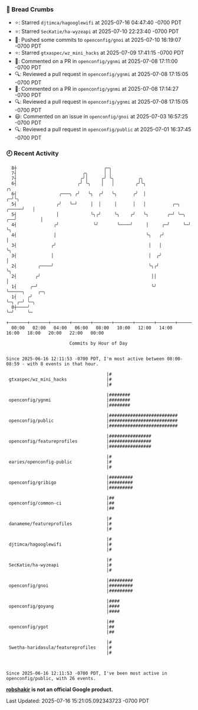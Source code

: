 ### 🍞 Bread Crumbs

 * ⭐️: Starred `djtimca/hagooglewifi` at 2025-07-16 04:47:40 -0700 PDT
 * ⭐️: Starred `SecKatie/ha-wyzeapi` at 2025-07-10 22:23:40 -0700 PDT
 * 🚢: Pushed some commits to `openconfig/gnoi` at 2025-07-10 16:19:07 -0700 PDT
 * ⭐️: Starred `gtxaspec/wz_mini_hacks` at 2025-07-09 17:41:15 -0700 PDT
 * 💬: Commented on a PR in  `openconfig/ygnmi` at 2025-07-08 17:11:00 -0700 PDT
 * 🔍: Reviewed a pull request in  `openconfig/ygnmi` at 2025-07-08 17:15:05 -0700 PDT
 * 💬: Commented on a PR in  `openconfig/ygnmi` at 2025-07-08 17:14:27 -0700 PDT
 * 🔍: Reviewed a pull request in  `openconfig/ygnmi` at 2025-07-08 17:15:05 -0700 PDT
 * 😃: Commented on an issue in `openconfig/gnoi` at 2025-07-03 16:57:25 -0700 PDT
 * 🔍: Reviewed a pull request in  `openconfig/public` at 2025-07-01 16:37:45 -0700 PDT

### 🕘 Recent Activity
```
  8┼                                 ╭─╮
  7┤                         ╭╮      │ │
  7┤                        ╭╯│     ╭╯ ╰╮         ╭╮
  6┤                       ╭╯ ╰╮    │   │        ╭╯╰╮                           ╭╮
  6┤                ╭───╮ ╭╯   ╰╮  ╭╯   ╰╮      ╭╯  │                         ╭─╯╰╮
  5┤               ╭╯   ╰─╯     │  │     │      │   │          ╭─╮      ╭─────╯   │
  5┤               │            ╰╮╭╯     ╰╮    ╭╯   ╰╮       ╭─╯ ╰─╮ ╭──╯         │
  4┤              ╭╯             ╰╯       ╰────╯     │     ╭─╯     ╰─╯            ╰╮
  4┤              │                                  ╰╮   ╭╯                       │
  3┤             ╭╯                                   │   │                        ╰╮
  3┤             │                                    │  ╭╯                         │
  2┤        ╭────╯                                    ╰╮╭╯                          ╰╮
  2┤       ╭╯                                          ││                            │
  1┤     ╭─╯                                           ╰╯                            ╰─────╮     ╭─╮
  1┤    ╭╯                                                                                 ╰─╮ ╭─╯ ╰─╮
  0┼────╯                                                                                    ╰─╯     ╰─
    +───────+───────+───────+───────+───────+───────+───────+───────+───────+───────+───────+───────+────
  00:00   02:00   04:00   06:00   08:00   10:00   12:00   14:00   16:00   18:00   20:00   22:00   00:00   

						Commits by Hour of Day


Since 2025-06-16 12:11:53 -0700 PDT, I'm most active between 08:00-08:59 - with 8 events in that hour.

```



```
                                      |#
 gtxaspec/wz_mini_hacks               |#
                                      |#

                                      |########
 openconfig/ygnmi                     |########
                                      |########

                                      |##########################
 openconfig/public                    |##########################
                                      |##########################

                                      |################
 openconfig/featureprofiles           |################
                                      |################

                                      |#
 earies/openconfig-public             |#
                                      |#

                                      |#########
 openconfig/gribigo                   |#########
                                      |#########

                                      |##
 openconfig/common-ci                 |##
                                      |##

                                      |#
 danameme/featureprofiles             |#
                                      |#

                                      |#
 djtimca/hagooglewifi                 |#
                                      |#

                                      |#
 SecKatie/ha-wyzeapi                  |#
                                      |#

                                      |#########
 openconfig/gnoi                      |#########
                                      |#########

                                      |####
 openconfig/goyang                    |####
                                      |####

                                      |##
 openconfig/ygot                      |##
                                      |##

                                      |#
 Swetha-haridasula/featureprofiles    |#
                                      |#



Since 2025-06-16 12:11:53 -0700 PDT, I've been most active in openconfig/public, with 26 events.

```
**[robshakir](mailto:robjs@google.com) is not an official Google product.**  


Last Updated: 2025-07-16 15:21:05.092343723 -0700 PDT
